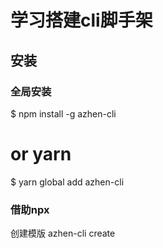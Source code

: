 # 学习搭建cli脚手架

## 安装

### 全局安装
$ npm install -g azhen-cli
# or yarn
$ yarn global add azhen-cli

### 借助npx
创建模版
azhen-cli create